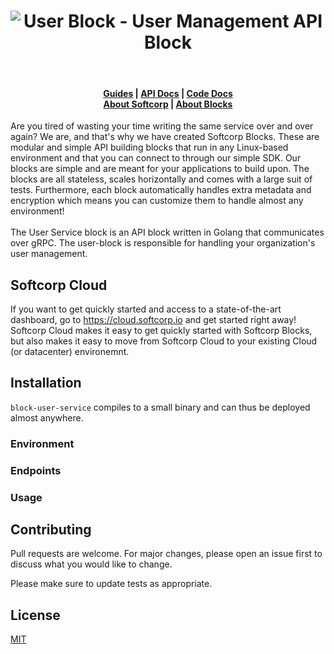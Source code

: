 <h1 align="center"><img src="https://softcorp-io.github.io/website/blocks/user_block_cover.png" alt="User Block - User Management API Block"></h1>
<br/>
<h4 align="center">
    <a href="https://www.softcorp.io/blocks/user/docs/guide">Guides</a> |
    <a href="https://www.softcorp.io/blocks/user/docs/api">API Docs</a> |
    <a href="https://www.softcorp.io/blocks/user/docs/code">Code Docs</a> <br/>
    <a href="https://www.softcorp.io">About Softcorp</a> |
    <a href="https://www.blocks.softcorp.io">About Blocks</a>
</h4>
Are you tired of wasting your time writing the same service over and over again?
We are, and that's why we have created Softcorp Blocks. These are modular and simple API building blocks that run in
any Linux-based environment and that you can connect to through our simple SDK.
Our blocks are simple and are meant for your applications to build upon. The blocks are all stateless, scales horizontally and comes with a large suit of tests.
Furthermore, each block automatically handles extra metadata and encryption which means you can customize them to handle almost any environment!
<br/><br/>
The User Service block is an API block written in Golang that communicates over gRPC. The user-block is responsible for handling
your organization's user management.

## Softcorp Cloud
If you want to get quickly started and access to a state-of-the-art dashboard, go to <a href="https://cloud.softcorp.io"> https://cloud.softcorp.io <a/> and get started right away!
Softcorp Cloud makes it easy to get quickly started with Softcorp Blocks, but also makes it easy to move from Softcorp Cloud to your existing
Cloud (or datacenter) environemnt.

## Installation
```block-user-service``` compiles to a small binary and can thus be deployed almost anywhere. 

### Environment

### Endpoints

### Usage


## Contributing
Pull requests are welcome. For major changes, please open an issue first to discuss what you would like to change.

Please make sure to update tests as appropriate.

## License
[MIT](https://choosealicense.com/licenses/mit/)